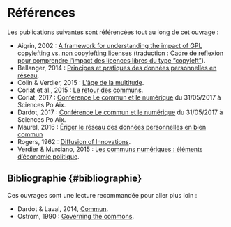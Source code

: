 # Références

Les publications suivantes sont référencées tout au long de cet ouvrage :

- Aigrin, 2002 : [A framework for understanding the impact of GPL copylefting vs. non copylefting licenses](http://flosshub.org/system/files/aigrain2.pdf) \(traduction : [Cadre de reflexion pour comprendre l'impact des licences libres du type “copyleft”](http://www.univ-paris1.fr/diplomes/master-droit-du-numerique/bibliotheque-numerique-du-droit-de-ladministration-electronique/tic/informatique/logiciel-libre/cadre-de-reflexion-pour-comprendre-limpact-des-licences-libres-du-type-copyleft/)\).
- Bellanger, 2014 : [Principes et pratiques des données personnelles en réseau](http://pierrebellanger.skyrock.com/3231110655-Principes-et-pratiques-des-donnees-personnelles-en-reseau.html).
- Colin & Verdier, 2015 : [L'âge de la multitude](http://www.armand-colin.com/lage-de-la-multitude-2e-ed-entreprendre-et-gouverner-apres-la-revolution-numerique-9782200601447).
- Coriat et al., 2015 : [Le retour des communs](http://www.editionslesliensquiliberent.fr/livre-Le_retour_des_communs-9791020902726-1-1-0-1.html).
- Coriat, 2017 : [Conférence Le commun et le numérique](http://www.sciencespo-aix.fr/agenda/?date=2017-05) du 31/05/2017 à Sciences Po Aix.
- Dardot, 2017 : [Conférence Le commun et le numérique](http://www.sciencespo-aix.fr/agenda/?date=2017-05) du 31/05/2017 à Sciences Po Aix.
- Maurel, 2016 : [Ériger le réseau des données personnelles en bien commun](https://scinfolex.com/2016/01/15/eriger-le-reseau-des-donnees-personnelles-en-bien-commun/)
- Rogers, 1962 : [Diffusion of Innovations](https://books.google.fr/books?id=v1ii4QsB7jIC).
- Verdier & Murciano, 2015 : [Les communs numériques : éléments d’économie politique](http://events.chairefdd.org/wp-content/uploads/2016/04/CAHIER_FDD_69.pdf).

## Bibliographie {#bibliographie}

Ces ouvrages sont une lecture recommandée pour aller plus loin :

- Dardot &amp; Laval, 2014, [Commun](http://www.editionsladecouverte.fr/catalogue/index-commun-9782707169389.html).
- Ostrom, 1990 : [Governing the commons](http://www.wtf.tw/ref/ostrom_1990.pdf).
